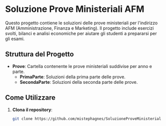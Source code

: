 # Soluzione Prove Ministeriali AFM

Questo progetto contiene le soluzioni delle prove ministeriali per l'indirizzo AFM (Amministrazione, Finanza e Marketing). Il progetto include esercizi svolti, bilanci e analisi economiche per aiutare gli studenti a prepararsi per gli esami.

## Struttura del Progetto

- **Prove**: Cartella contenente le prove ministeriali suddivise per anno e parte.
  - **PrimaParte**: Soluzioni della prima parte delle prove.
  - **SecondaParte**: Soluzioni della seconda parte delle prove.

## Come Utilizzare

1. **Clona il repository**:
   ```bash
   git clone https://github.com/mistephagnes/SoluzioneProveMinisterialiAFM.git
